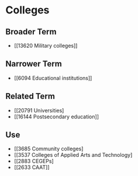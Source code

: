 # Colleges  

## Broader Term

- [[13620 Military colleges]]  

## Narrower Term

- [[6094 Educational institutions]]  

## Related Term

- [[20791 Universities]
- [[16144 Postsecondary education]]  

## Use

- [[3685 Community colleges]
- [[3537 Colleges of Applied Arts and Technology]
- [[2883 CEGEPs]
- [[2633 CAAT]]  

